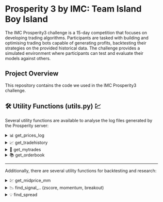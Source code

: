 # Prosperity 3 by IMC: Team Island Boy Island

The IMC Prosperity3 challenge is a 15-day competition that focuses on developing trading algorithms. Participants are tasked with building and optimising trading bots capable of generating profits, backtesting their strategies on the provided historical data. The challenge provides a simulated environment where participants can test and evaluate their models against others.

## Project Overview
This repository contains the code we used in the IMC Prosperity3 challenge.


## 🛠 Utility Functions (utils.py) 💹 
Several utility functions are available to analyse the log files generated by the Prosperity server:
<details>
  <summary>📊 get_prices_log</summary>
  Extracts price and PnL data from the end-of-round log files.
</details>

<details>
  <summary>📈 get_tradehistory</summary>
  Extracts trade history (both own \& market trades) from log files and outputs the data as a pandas dataframe.
</details>

<details>
  <summary>👤 get_mytrades</summary>
  Extracts own trades from the dataframe returned by `get_tradehistory` for a specified product.
</details>

<details>
  <summary>📚 get_orderbook</summary>
  Extracts the orderbook at each timestep, provided that it’s printed correctly by the Trader class.
</details>

---

Additionally, there are several utility functions for backtesting and research:

<details>
  <summary>💹 get_midprice_mm</summary>
  Calculates the theoretical midprice corresponding to the prices quoted by the market-making bots. Inspired by the discovery made by Linear Utilities ([source](https://github.com/ericcccsliu/imc-prosperity-2)).
</details>

<details>
  <summary>📉 find_signal_.. (zscore, momentum, breakout)</summary>
  Implements various strategies to identify trading signals based on statistical methods such as z-score, momentum, and breakout patterns.
</details>

<details>
  <summary>💡 find_spread</summary>
  Calculates the spread between the ETF and its synthetic using the size-weighted mid-price (round 2).
</details>

